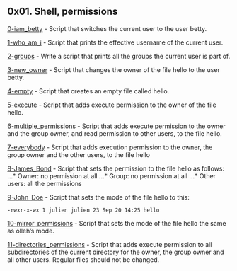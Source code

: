 0x01. Shell, permissions
---
[0-iam_betty](0-iam_betty) - Script that switches the current user to the user betty.

[1-who_am_i](1-who_am_i) - Script that prints the effective username of the current user.

[2-groups](2-groups) - Write a script that prints all the groups the current user is part of.

[3-new_owner](3-new_owner) - Script that changes the owner of the file hello to the user betty.

[4-empty](4-empty) - Script that creates an empty file called hello.

[5-execute](5-execute) - Script that adds execute permission to the owner of the file hello.

[6-multiple_permissions](6-multiple_permissions) - Script that adds execute permission to the owner and the group owner, and read permission to other users, to the file hello.

[7-everybody](7-everybody) - Script that adds execution permission to the owner, the group owner and the other users, to the file hello

[8-James_Bond](8-James_Bond) - Script that sets the permission to the file hello as follows:
...* Owner: no permission at all
...* Group: no permission at all
...* Other users: all the permissions

[9-John_Doe](9-John_Doe) - Script that sets the mode of the file hello to this:
```
-rwxr-x-wx 1 julien julien 23 Sep 20 14:25 hello
```

[10-mirror_permissions](10-mirror_permissions) - Script that sets the mode of the file hello the same as olleh’s mode.

[11-directories_permissions](11-directories_permissions) - Script that adds execute permission to all subdirectories of the current directory for the owner, the group owner and all other users. Regular files should not be changed.


